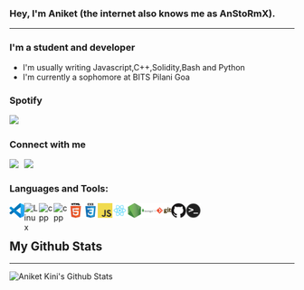 ### Hey, I'm Aniket (the internet also knows me as AnStoRmX).

---
### I'm a student and developer
- I'm usually writing Javascript,C++,Solidity,Bash and Python
- I'm currently a sophomore at BITS Pilani Goa

### Spotify
<img src="https://now-play.vercel.app/api/generate?uid=fb6d973b-93cd-46ab-88ab-9800ead4f1cd&theme=dark" />
<br />

### Connect with me
<p align = 'left'> 
<a href = 'https://www.linkedin.com/in/aniket-kini-18bb17190/'> <img width = '26px' align= 'centre' src="https://raw.githubusercontent.com/rahulbanerjee26/githubAboutMeGenerator/main/icons/linked-in-alt.svg"/></a> 
<a href = 'https://twitter.com/AniketKini11'> <img width = '26px' align= 'left' src="https://raw.githubusercontent.com/rahulbanerjee26/githubAboutMeGenerator/main/icons/twitter.svg"/></a> 
</p>


### Languages and Tools:

<img align="left" alt="Visual Studio Code" width="26px" src="https://raw.githubusercontent.com/github/explore/80688e429a7d4ef2fca1e82350fe8e3517d3494d/topics/visual-studio-code/visual-studio-code.png" />
<img align="left" alt="Linux" width="26px" src ='https://raw.githubusercontent.com/rahulbanerjee26/githubAboutMeGenerator/main/icons/linux.svg'/>
<img align="left" alt="cpp" width="26px" src ='https://raw.githubusercontent.com/rahulbanerjee26/githubAboutMeGenerator/main/icons/cpp.svg'/>
<img align="left" alt="cpp" width="26px" src ='https://w7.pngwing.com/pngs/895/275/png-transparent-solidity-ethereum-smart-contract-blockchain-cryptocurrency-blockchain-angle-triangle-logo.png'>
<img align="left" alt="HTML5" width="26px" src="https://raw.githubusercontent.com/github/explore/80688e429a7d4ef2fca1e82350fe8e3517d3494d/topics/html/html.png" />
<img align="left" alt="CSS3" width="26px" src="https://raw.githubusercontent.com/github/explore/80688e429a7d4ef2fca1e82350fe8e3517d3494d/topics/css/css.png" />
<img align="left" alt="JavaScript" width="26px" src="https://raw.githubusercontent.com/github/explore/80688e429a7d4ef2fca1e82350fe8e3517d3494d/topics/javascript/javascript.png" />
<img align="left" alt="React" width="26px" src="https://raw.githubusercontent.com/github/explore/80688e429a7d4ef2fca1e82350fe8e3517d3494d/topics/react/react.png" />
<img align="left" alt="Node.js" width="26px" src="https://raw.githubusercontent.com/github/explore/80688e429a7d4ef2fca1e82350fe8e3517d3494d/topics/nodejs/nodejs.png" />
<img align="left" alt="MongoDB" width="26px" src="https://raw.githubusercontent.com/github/explore/80688e429a7d4ef2fca1e82350fe8e3517d3494d/topics/mongodb/mongodb.png" />
<img align="left" alt="Git" width="26px" src="https://raw.githubusercontent.com/github/explore/80688e429a7d4ef2fca1e82350fe8e3517d3494d/topics/git/git.png" />
<img align="left" alt="GitHub" width="26px" src="https://raw.githubusercontent.com/github/explore/78df643247d429f6cc873026c0622819ad797942/topics/github/github.png" />
<img align="left" alt="Terminal" width="26px" src="https://raw.githubusercontent.com/github/explore/80688e429a7d4ef2fca1e82350fe8e3517d3494d/topics/terminal/terminal.png" />

<br />
<br />

## My Github Stats
---
<img align="left" alt="Aniket Kini's Github Stats" src="https://github-readme-stats.vercel.app/api?username=anstormx&show_icons=true&hide_border=true&theme=vision-friendly-dark">

